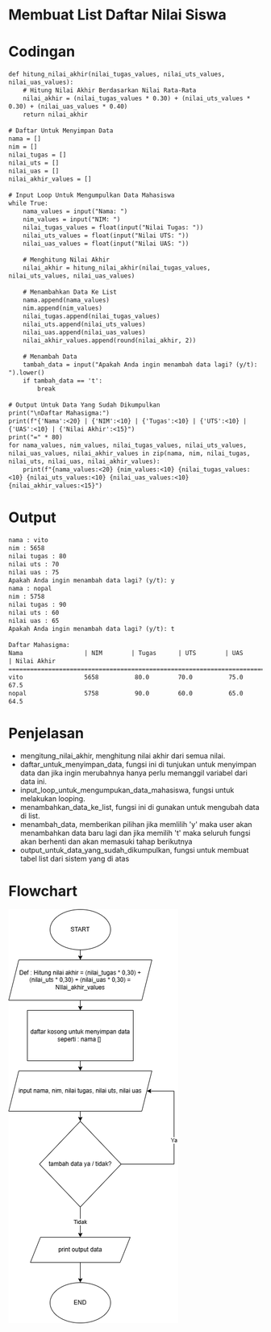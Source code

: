 # Membuat List Daftar Nilai Siswa
# Codingan
```
def hitung_nilai_akhir(nilai_tugas_values, nilai_uts_values, nilai_uas_values):
    # Hitung Nilai Akhir Berdasarkan Nilai Rata-Rata 
    nilai_akhir = (nilai_tugas_values * 0.30) + (nilai_uts_values * 0.30) + (nilai_uas_values * 0.40)
    return nilai_akhir

# Daftar Untuk Menyimpan Data 
nama = []
nim = []
nilai_tugas = []
nilai_uts = []
nilai_uas = []
nilai_akhir_values = []

# Input Loop Untuk Mengumpulkan Data Mahasiswa
while True:
    nama_values = input("Nama: ")
    nim_values = input("NIM: ")
    nilai_tugas_values = float(input("Nilai Tugas: "))
    nilai_uts_values = float(input("Nilai UTS: "))
    nilai_uas_values = float(input("Nilai UAS: "))

    # Menghitung Nilai Akhir
    nilai_akhir = hitung_nilai_akhir(nilai_tugas_values, nilai_uts_values, nilai_uas_values)

    # Menambahkan Data Ke List
    nama.append(nama_values)
    nim.append(nim_values)
    nilai_tugas.append(nilai_tugas_values)
    nilai_uts.append(nilai_uts_values)
    nilai_uas.append(nilai_uas_values)
    nilai_akhir_values.append(round(nilai_akhir, 2))

    # Menambah Data
    tambah_data = input("Apakah Anda ingin menambah data lagi? (y/t): ").lower()
    if tambah_data == 't':
        break

# Output Untuk Data Yang Sudah Dikumpulkan
print("\nDaftar Mahasigma:")
print(f"{'Nama':<20} | {'NIM':<10} | {'Tugas':<10} | {'UTS':<10} | {'UAS':<10} | {'Nilai Akhir':<15}")
print("=" * 80)
for nama_values, nim_values, nilai_tugas_values, nilai_uts_values, nilai_uas_values, nilai_akhir_values in zip(nama, nim, nilai_tugas, nilai_uts, nilai_uas, nilai_akhir_values):
    print(f"{nama_values:<20} {nim_values:<10} {nilai_tugas_values:<10} {nilai_uts_values:<10} {nilai_uas_values:<10} {nilai_akhir_values:<15}")
```

# Output
```
nama : vito
nim : 5658
nilai tugas : 80
nilai uts : 70
nilai uas : 75
Apakah Anda ingin menambah data lagi? (y/t): y
nama : nopal
nim : 5758
nilai tugas : 90
nilai uts : 60
nilai uas : 65
Apakah Anda ingin menambah data lagi? (y/t): t

Daftar Mahasigma:
Nama                 | NIM        | Tugas      | UTS        | UAS        | Nilai Akhir
================================================================================
vito                 5658          80.0        70.0          75.0          67.5
nopal                5758          90.0        60.0          65.0          64.5
```

# Penjelasan 
- mengitung_nilai_akhir, menghitung nilai akhir dari semua nilai.  
- daftar_untuk_menyimpan_data, fungsi ini di tunjukan untuk menyimpan data dan jika ingin merubahnya hanya perlu memanggil variabel dari data ini.
- input_loop_untuk_mengumpukan_data_mahasiswa, fungsi untuk melakukan looping.
- menambahkan_data_ke_list, fungsi ini di gunakan untuk mengubah data di list.
- menambah_data, memberikan pilihan jika memlilih 'y' maka user akan menambahkan data baru lagi dan jika memilih 't' maka seluruh fungsi akan berhenti dan akan memasuki tahap berikutnya
- output_untuk_data_yang_sudah_dikumpulkan, fungsi untuk membuat tabel list dari sistem yang di atas

# Flowchart
![flowchart](Diagram_Nilai.png)

